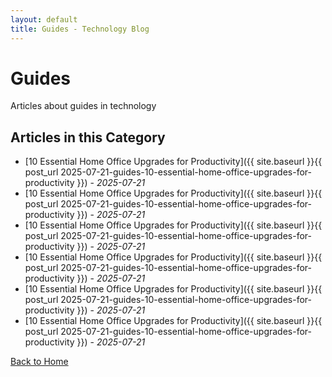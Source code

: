 ```yaml
---
layout: default
title: Guides - Technology Blog
---
```


# Guides

Articles about guides in technology

## Articles in this Category

* [10 Essential Home Office Upgrades for Productivity]({{ site.baseurl }}{{ post_url 2025-07-21-guides-10-essential-home-office-upgrades-for-productivity }}) - *2025-07-21*
* [10 Essential Home Office Upgrades for Productivity]({{ site.baseurl }}{{ post_url 2025-07-21-guides-10-essential-home-office-upgrades-for-productivity }}) - *2025-07-21*
* [10 Essential Home Office Upgrades for Productivity]({{ site.baseurl }}{{ post_url 2025-07-21-guides-10-essential-home-office-upgrades-for-productivity }}) - *2025-07-21*
* [10 Essential Home Office Upgrades for Productivity]({{ site.baseurl }}{{ post_url 2025-07-21-guides-10-essential-home-office-upgrades-for-productivity }}) - *2025-07-21*
* [10 Essential Home Office Upgrades for Productivity]({{ site.baseurl }}{{ post_url 2025-07-21-guides-10-essential-home-office-upgrades-for-productivity }}) - *2025-07-21*
* [10 Essential Home Office Upgrades for Productivity]({{ site.baseurl }}{{ post_url 2025-07-21-guides-10-essential-home-office-upgrades-for-productivity }}) - *2025-07-21*


[Back to Home](/)
